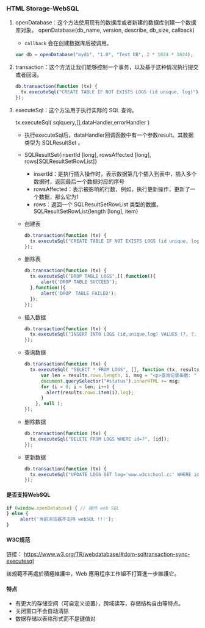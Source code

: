 ### HTML Storage-WebSQL

1. openDatabase：这个方法使用现有的数据库或者新建的数据库创建一个数据库对象。
   openDatabase(db_name, version, describe, db_size, callback)

   - `callback` 会在创建数据库后被调用。

   ```js
   var db = openDatabase("mydb", "1.0", "Test DB", 2 * 1024 * 1024);
   ```

2. transaction：这个方法让我们能够控制一个事务，以及基于这种情况执行提交或者回滚。
     ```js
     db.transaction(function (tx) {
       tx.executeSql("CREATE TABLE IF NOT EXISTS LOGS (id unique, log)");
     });
     ```

3. executeSql：这个方法用于执行实际的 SQL 查询。
   
   tx.executeSql( sqlquery,[],dataHandler,errorHandler )
   * 执行executeSql后，dataHandler回调函数中有一个参数result。其数据类型为 SQLResultSet 。
   * SQLResultSet{insertId [long], rowsAffected [long], rows[SQLResultSetRowList]}
     * insertId：是执行插入操作时，表示数据第几个插入到表中，插入多个数据时，返回最后一个数据对应的序号
     * rowsAffected：表示被影响的行数，例如，执行更新操作，更新了一个数据，那么它为1
     * rows：返回一个 SQLResultSetRowList 类型的数据。SQLResultSetRowList{length [long], item}

   * 创建表
     ```js
     db.transaction(function (tx) {
       tx.executeSql("CREATE TABLE IF NOT EXISTS LOGS (id unique, log)");
     });
     ```

   * 删除表
     ```js
     db.transaction(function (tx) {
       tx.executeSql("DROP TABLE LOGS",[],function(){
           alert('DROP TABLE SUCCEED');
       },function(){
           alert('DROP　TABLE FAILED');
       });
     });
     ```


   - 插入数据

     ```js
     db.transaction(function (tx) {
       tx.executeSql("INSERT INTO LOGS (id,unique,log) VALUES (?, ?, ?)", [ e_id, e_unique, e_log, ]);
     });
     ```

   - 查询数据

     ```js
     db.transaction(function (tx) {
       tx.executeSql( "SELECT * FROM LOGS", [], function (tx, results) {
           var len = results.rows.length, i, msg = "<p>查询记录条数: " + len + "</p>";
           document.querySelector("#status").innerHTML += msg;
           for (i = 0; i < len; i++) {
             alert(results.rows.item(i).log);
           }
         }, null );
     });
     ```

   - 删除数据

     ```js
     db.transaction(function (tx) {
       tx.executeSql("DELETE FROM LOGS WHERE id=?", [id]);
     });
     ```

   - 更新数据
     ```js
     db.transaction(function (tx) {
       tx.executeSql("UPDATE LOGS SET log='www.w3cschool.cc' WHERE id=?", [id]);
     });
     ```
#### 是否支持WebSQL

```js
if (window.openDatabase) { // 操作 web SQL        
} else {
     alert('当前浏览器不支持 webSQL !!!');
}
```

#### W3C规范

链接： https://www.w3.org/TR/webdatabase/#dom-sqltransaction-sync-executesql

該規範不再處於積極維護中，Web 應用程序工作組不打算進一步維護它。

#### 特点

* 有更大的存储空间（可自定义设置），跨域读写，存储结构自由等特点。
* 关闭窗口不会自动清除
* 数据存储以表格形式而不是键值对
